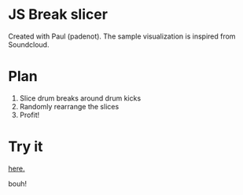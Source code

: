 JS Break slicer
===============

Created with Paul (padenot). The sample visualization is inspired from
Soundcloud.


Plan
====

1. Slice drum breaks around drum kicks
2. Randomly rearrange the slices
3. Profit!


Try it
======

[here.](http://cgg.github.io/js_break_slicer/)



bouh!
